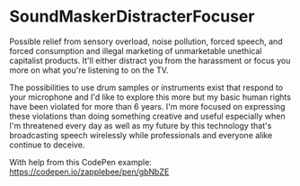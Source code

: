 # SoundMaskerDistracterFocuser
Possible relief from sensory overload, noise pollution, forced speech, and forced consumption and illegal marketing of unmarketable unethical capitalist products. It'll either distract you from the harassment or focus you more on what you're listening to on the TV. 

The possibilities to use drum samples or instruments exist that respond to your microphone and I'd like to explore this more but my basic human rights have been violated for more than 6 years. I'm more focused on expressing these violations than doing something creative and useful especially when I'm threatened every day as well as my future by this technology that's broadcasting speech wirelessly while professionals and everyone alike continue to deceive.

With help from this CodePen example: https://codepen.io/zapplebee/pen/gbNbZE
